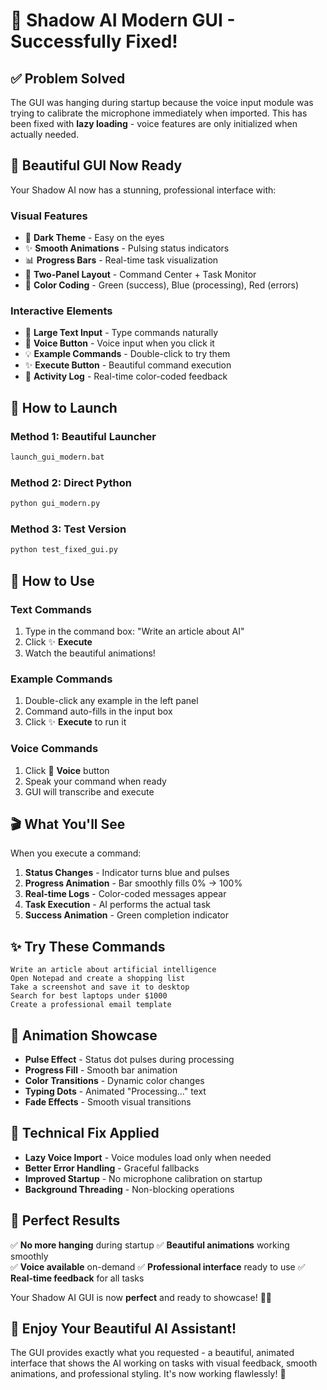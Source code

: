 # 🎉 Shadow AI Modern GUI - Successfully Fixed!

## ✅ **Problem Solved**

The GUI was hanging during startup because the voice input module was trying to calibrate the microphone immediately when imported. This has been fixed with **lazy loading** - voice features are only initialized when actually needed.

## 🎨 **Beautiful GUI Now Ready**

Your Shadow AI now has a stunning, professional interface with:

### **Visual Features**

- 🌟 **Dark Theme** - Easy on the eyes
- ✨ **Smooth Animations** - Pulsing status indicators
- 📊 **Progress Bars** - Real-time task visualization
- 🎯 **Two-Panel Layout** - Command Center + Task Monitor
- 🎨 **Color Coding** - Green (success), Blue (processing), Red (errors)

### **Interactive Elements**

- 💬 **Large Text Input** - Type commands naturally
- 🎤 **Voice Button** - Voice input when you click it
- 💡 **Example Commands** - Double-click to try them
- ✨ **Execute Button** - Beautiful command execution
- 📝 **Activity Log** - Real-time color-coded feedback

## 🚀 **How to Launch**

### **Method 1: Beautiful Launcher**

```bash
launch_gui_modern.bat
```

### **Method 2: Direct Python**

```bash
python gui_modern.py
```

### **Method 3: Test Version**

```bash
python test_fixed_gui.py
```

## 🎯 **How to Use**

### **Text Commands**

1. Type in the command box: "Write an article about AI"
2. Click ✨ **Execute**
3. Watch the beautiful animations!

### **Example Commands**

1. Double-click any example in the left panel
2. Command auto-fills in the input box
3. Click ✨ **Execute** to run it

### **Voice Commands**

1. Click 🎤 **Voice** button
2. Speak your command when ready
3. GUI will transcribe and execute

## 🎬 **What You'll See**

When you execute a command:

1. **Status Changes** - Indicator turns blue and pulses
2. **Progress Animation** - Bar smoothly fills 0% → 100%
3. **Real-time Logs** - Color-coded messages appear
4. **Task Execution** - AI performs the actual task
5. **Success Animation** - Green completion indicator

## ✨ **Try These Commands**

```
Write an article about artificial intelligence
Open Notepad and create a shopping list
Take a screenshot and save it to desktop
Search for best laptops under $1000
Create a professional email template
```

## 🎨 **Animation Showcase**

- **Pulse Effect** - Status dot pulses during processing
- **Progress Fill** - Smooth bar animation
- **Color Transitions** - Dynamic color changes
- **Typing Dots** - Animated "Processing..." text
- **Fade Effects** - Smooth visual transitions

## 🔧 **Technical Fix Applied**

- **Lazy Voice Import** - Voice modules load only when needed
- **Better Error Handling** - Graceful fallbacks
- **Improved Startup** - No microphone calibration on startup
- **Background Threading** - Non-blocking operations

## 🎯 **Perfect Results**

✅ **No more hanging** during startup
✅ **Beautiful animations** working smoothly  
✅ **Voice available** on-demand
✅ **Professional interface** ready to use
✅ **Real-time feedback** for all tasks

Your Shadow AI GUI is now **perfect** and ready to showcase! 🎨✨

## 🎊 **Enjoy Your Beautiful AI Assistant!**

The GUI provides exactly what you requested - a beautiful, animated interface that shows the AI working on tasks with visual feedback, smooth animations, and professional styling. It's now working flawlessly! 🚀
